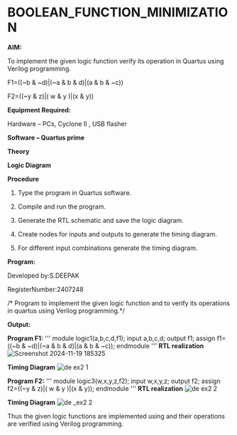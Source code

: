 # BOOLEAN_FUNCTION_MINIMIZATION

**AIM:**

To implement the given logic function verify its operation in Quartus using Verilog programming.

F1=((~b & ~d)|(~a & b & d)|(a & b & ~c))


F2=((~y & z)|( w & y )|(x & y))

**Equipment Required:**

Hardware – PCs, Cyclone II , USB flasher

**Software – Quartus prime**

**Theory**

**Logic Diagram**

**Procedure**

1.	Type the program in Quartus software.

2.	Compile and run the program.

3.	Generate the RTL schematic and save the logic diagram.

4.	Create nodes for inputs and outputs to generate the timing diagram.

5.	For different input combinations generate the timing diagram.


**Program:**

Developed by:S.DEEPAK

RegisterNumber:2407248

/* Program to implement the given logic function and to verify its operations in quartus using Verilog programming.*/


**Output:**

**Program F1:**
'''
module logic1(a,b,c,d,f1);
 input a,b,c,d;
 output f1;
 assign f1=((~b & ~d)|(~a & b & d)|(a & b & ~c));
 endmodule
''' 
**RTL realization**
![Screenshot 2024-11-19 185325](https://github.com/user-attachments/assets/3b0b321d-1126-41ab-9fc0-e0a542d17e79)

**Timing Diagram**
![de ex2 1](https://github.com/user-attachments/assets/d569a2e6-ba87-4009-b4f9-9d1753baff6a)

**Program F2:**
'''
module logic3(w,x,y,z,f2);
 input w,x,y,z;
 output f2;
 assign f2=((~y & z)|( w & y )|(x & y));
 endmodule
''' 
**RTL realization**
![de ex2 2](https://github.com/user-attachments/assets/8cf86964-ede7-4e96-8638-e5d6b4024671)

**Timing Diagram**
![de _ex2 2 ](https://github.com/user-attachments/assets/2a0d65ec-5b77-4831-8bc3-2a750d728579)


Thus the given logic functions are implemented using and their operations are verified using Verilog programming.

